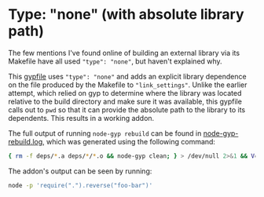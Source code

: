 # Type: "none" (with absolute library path)

The few mentions I've found online of building an external library via its
Makefile have all used `"type": "none"`, but haven't explained why.

This [gypfile](deps/external_lib.gyp) uses `"type": "none"` and adds an explicit
library dependence on the file produced by the Makefile to `"link_settings"`.
Unlike the earlier attempt, which relied on gyp to determine where the library
was located relative to the build directory and make sure it was available, this
gypfile calls out to `pwd` so that it can provide the absolute path to the
library to its dependents. This results in a working addon.

The full output of running `node-gyp rebuild` can be found in
[node-gyp-rebuild.log](node-gyp-rebuild.log), which was generated using the
following command:

```sh
{ rm -f deps/*.a deps/*/*.o && node-gyp clean; } > /dev/null 2>&1 && V=1 node-gyp rebuild > node-gyp-rebuild.log 2>&1
```

The addon's output can be seen by running:

```sh
node -p 'require(".").reverse("foo-bar")'
```
